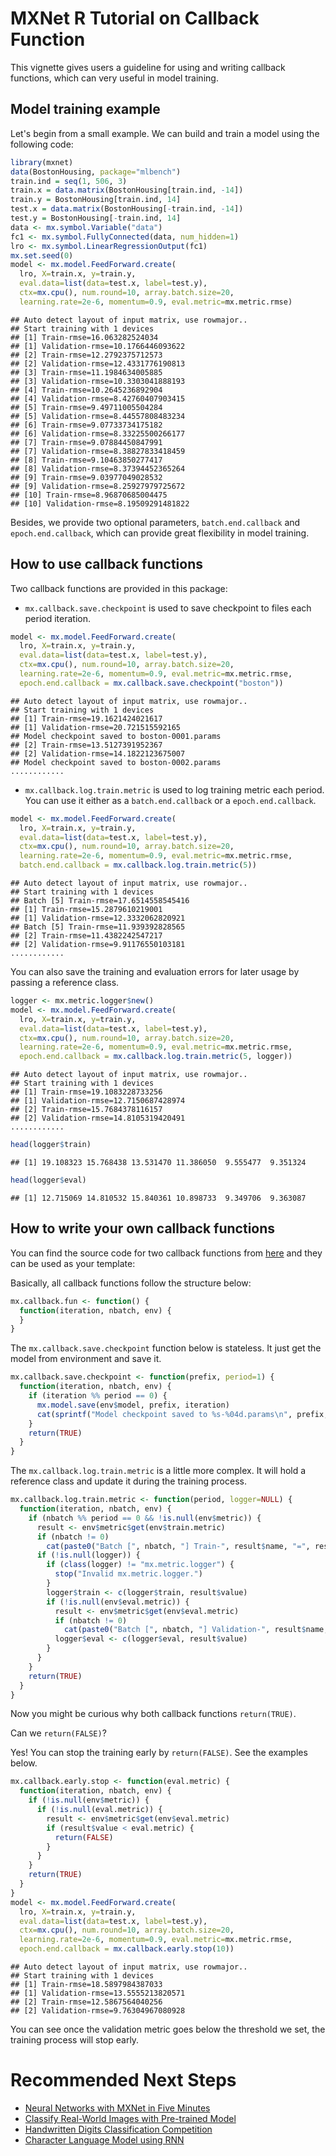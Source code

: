 MXNet R Tutorial on Callback Function
======================================

This vignette gives users a guideline for using and writing callback functions,
which can very useful in model training.

Model training example
----------

Let's begin from a small example. We can build and train a model using the following code:


```r
library(mxnet)
data(BostonHousing, package="mlbench")
train.ind = seq(1, 506, 3)
train.x = data.matrix(BostonHousing[train.ind, -14])
train.y = BostonHousing[train.ind, 14]
test.x = data.matrix(BostonHousing[-train.ind, -14])
test.y = BostonHousing[-train.ind, 14]
data <- mx.symbol.Variable("data")
fc1 <- mx.symbol.FullyConnected(data, num_hidden=1)
lro <- mx.symbol.LinearRegressionOutput(fc1)
mx.set.seed(0)
model <- mx.model.FeedForward.create(
  lro, X=train.x, y=train.y,
  eval.data=list(data=test.x, label=test.y),
  ctx=mx.cpu(), num.round=10, array.batch.size=20,
  learning.rate=2e-6, momentum=0.9, eval.metric=mx.metric.rmse)
```

```
## Auto detect layout of input matrix, use rowmajor..
## Start training with 1 devices
## [1] Train-rmse=16.063282524034
## [1] Validation-rmse=10.1766446093622
## [2] Train-rmse=12.2792375712573
## [2] Validation-rmse=12.4331776190813
## [3] Train-rmse=11.1984634005885
## [3] Validation-rmse=10.3303041888193
## [4] Train-rmse=10.2645236892904
## [4] Validation-rmse=8.42760407903415
## [5] Train-rmse=9.49711005504284
## [5] Validation-rmse=8.44557808483234
## [6] Train-rmse=9.07733734175182
## [6] Validation-rmse=8.33225500266177
## [7] Train-rmse=9.07884450847991
## [7] Validation-rmse=8.38827833418459
## [8] Train-rmse=9.10463850277417
## [8] Validation-rmse=8.37394452365264
## [9] Train-rmse=9.03977049028532
## [9] Validation-rmse=8.25927979725672
## [10] Train-rmse=8.96870685004475
## [10] Validation-rmse=8.19509291481822
```

Besides, we provide two optional parameters, `batch.end.callback` and `epoch.end.callback`, which can provide great flexibility in model training.

How to use callback functions
---------

Two callback functions are provided in this package:

- `mx.callback.save.checkpoint` is used to save checkpoint to files each period iteration.


```r
model <- mx.model.FeedForward.create(
  lro, X=train.x, y=train.y,
  eval.data=list(data=test.x, label=test.y),
  ctx=mx.cpu(), num.round=10, array.batch.size=20,
  learning.rate=2e-6, momentum=0.9, eval.metric=mx.metric.rmse,
  epoch.end.callback = mx.callback.save.checkpoint("boston"))
```

```
## Auto detect layout of input matrix, use rowmajor..
## Start training with 1 devices
## [1] Train-rmse=19.1621424021617
## [1] Validation-rmse=20.721515592165
## Model checkpoint saved to boston-0001.params
## [2] Train-rmse=13.5127391952367
## [2] Validation-rmse=14.1822123675007
## Model checkpoint saved to boston-0002.params
............
```


- `mx.callback.log.train.metric` is used to log training metric each period. You can use it either as a `batch.end.callback` or a
`epoch.end.callback`.


```r
model <- mx.model.FeedForward.create(
  lro, X=train.x, y=train.y,
  eval.data=list(data=test.x, label=test.y),
  ctx=mx.cpu(), num.round=10, array.batch.size=20,
  learning.rate=2e-6, momentum=0.9, eval.metric=mx.metric.rmse,
  batch.end.callback = mx.callback.log.train.metric(5))
```

```
## Auto detect layout of input matrix, use rowmajor..
## Start training with 1 devices
## Batch [5] Train-rmse=17.6514558545416
## [1] Train-rmse=15.2879610219001
## [1] Validation-rmse=12.3332062820921
## Batch [5] Train-rmse=11.939392828565
## [2] Train-rmse=11.4382242547217
## [2] Validation-rmse=9.91176550103181
............
```

You can also save the training and evaluation errors for later usage by passing a reference class.


```r
logger <- mx.metric.logger$new()
model <- mx.model.FeedForward.create(
  lro, X=train.x, y=train.y,
  eval.data=list(data=test.x, label=test.y),
  ctx=mx.cpu(), num.round=10, array.batch.size=20,
  learning.rate=2e-6, momentum=0.9, eval.metric=mx.metric.rmse,
  epoch.end.callback = mx.callback.log.train.metric(5, logger))
```

```
## Auto detect layout of input matrix, use rowmajor..
## Start training with 1 devices
## [1] Train-rmse=19.1083228733256
## [1] Validation-rmse=12.7150687428974
## [2] Train-rmse=15.7684378116157
## [2] Validation-rmse=14.8105319420491
............
```

```r
head(logger$train)
```

```
## [1] 19.108323 15.768438 13.531470 11.386050  9.555477  9.351324
```

```r
head(logger$eval)
```

```
## [1] 12.715069 14.810532 15.840361 10.898733  9.349706  9.363087
```

How to write your own callback functions
----------

You can find the source code for two callback functions from [here](https://github.com/dmlc/mxnet/blob/master/R-package/R/callback.R) and they can be used as your template:

Basically, all callback functions follow the structure below:


```r
mx.callback.fun <- function() {
  function(iteration, nbatch, env) {
  }
}
```

The `mx.callback.save.checkpoint` function below is stateless. It just get the model from environment and save it.


```r
mx.callback.save.checkpoint <- function(prefix, period=1) {
  function(iteration, nbatch, env) {
    if (iteration %% period == 0) {
      mx.model.save(env$model, prefix, iteration)
      cat(sprintf("Model checkpoint saved to %s-%04d.params\n", prefix, iteration))
    }
    return(TRUE)
  }
}
```

The `mx.callback.log.train.metric` is a little more complex. It will hold a reference class and update it during the training
process.


```r
mx.callback.log.train.metric <- function(period, logger=NULL) {
  function(iteration, nbatch, env) {
    if (nbatch %% period == 0 && !is.null(env$metric)) {
      result <- env$metric$get(env$train.metric)
      if (nbatch != 0)
        cat(paste0("Batch [", nbatch, "] Train-", result$name, "=", result$value, "\n"))
      if (!is.null(logger)) {
        if (class(logger) != "mx.metric.logger") {
          stop("Invalid mx.metric.logger.")
        }
        logger$train <- c(logger$train, result$value)
        if (!is.null(env$eval.metric)) {
          result <- env$metric$get(env$eval.metric)
          if (nbatch != 0)
            cat(paste0("Batch [", nbatch, "] Validation-", result$name, "=", result$value, "\n"))
          logger$eval <- c(logger$eval, result$value)
        }
      }
    }
    return(TRUE)
  }
}
```

Now you might be curious why both callback functions `return(TRUE)`.

Can we `return(FALSE)`?

Yes! You can stop the training early by `return(FALSE)`. See the examples below.


```r
mx.callback.early.stop <- function(eval.metric) {
  function(iteration, nbatch, env) {
    if (!is.null(env$metric)) {
      if (!is.null(eval.metric)) {
        result <- env$metric$get(env$eval.metric)
        if (result$value < eval.metric) {
          return(FALSE)
        }
      }
    }
    return(TRUE)
  }
}
model <- mx.model.FeedForward.create(
  lro, X=train.x, y=train.y,
  eval.data=list(data=test.x, label=test.y),
  ctx=mx.cpu(), num.round=10, array.batch.size=20,
  learning.rate=2e-6, momentum=0.9, eval.metric=mx.metric.rmse,
  epoch.end.callback = mx.callback.early.stop(10))
```

```
## Auto detect layout of input matrix, use rowmajor..
## Start training with 1 devices
## [1] Train-rmse=18.5897984387033
## [1] Validation-rmse=13.5555213820571
## [2] Train-rmse=12.5867564040256
## [2] Validation-rmse=9.76304967080928
```

You can see once the validation metric goes below the threshold we set, the training process will stop early.

# Recommended Next Steps
* [Neural Networks with MXNet in Five Minutes](http://mxnet.io/tutorials/r/fiveMinutesNeuralNetwork.html)
* [Classify Real-World Images with Pre-trained Model](http://mxnet.io/tutorials/r/classifyRealImageWithPretrainedModel.html)
* [Handwritten Digits Classification Competition](http://mxnet.io/tutorials/r/mnistCompetition.html)
* [Character Language Model using RNN](http://mxnet.io/tutorials/r/charRnnModel.html)
